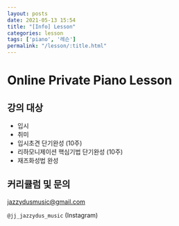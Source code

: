 ```yaml
---
layout: posts
date: 2021-05-13 15:54
title: "[Info] Lesson"
categories: lesson
tags: ['piano', '레슨']
permalink: "/lesson/:title.html"
---
```

# Online Private Piano Lesson

## 강의 대상

- 입시
- 취미
- 입시초견 단기완성 (10주)
- 리하모니제이션 핵심기법 단기완성 (10주)
- 재즈화성법 완성
  


## 커리큘럼 및 문의
jazzydusmusic@gmail.com

`@jj_jazzydus_music` (Instagram)


